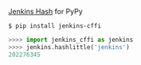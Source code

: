 [Jenkins Hash](https://github.com/lgastako/jenkins) for PyPy

```console
$ pip install jenkins-cffi
```

```python
>>>> import jenkins_cffi as jenkins
>>>> jenkins.hashlittle('jenkins')
202276345
```
